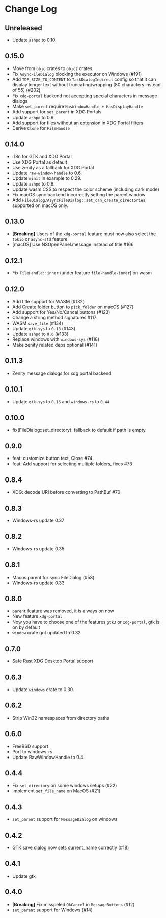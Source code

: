 # Change Log

## Unreleased
- Update `ashpd` to 0.10.

## 0.15.0
- Move from `objc` crates to `objc2` crates.
- Fix `AsyncFileDialog` blocking the executor on Windows (#191)
- Add `TDF_SIZE_TO_CONTENT` to `TaskDialogIndirect` config so that it can display longer text without truncating/wrapping (80 characters instead of 55) (#202)
- Fix `xdg-portal` backend not accepting special characters in message dialogs
- Make `set_parent` require `HasWindowHandle + HasDisplayHandle`
- Add support for `set_parent` in XDG Portals
- Update `ashpd` to 0.9.
- Add support for files without an extension in XDG Portal filters
- Derive `Clone` for `FileHandle`

## 0.14.0
- i18n for GTK and XDG Portal
- Use XDG Portal as default
- Use zenity as a fallback for XDG Portal
- Update `raw-window-handle` to 0.6.
- Update `winit` in example to 0.29.
- Update `ashpd` to 0.8.
- Update wasm CSS to respect the color scheme (including dark mode)
- Fix macOS sync backend incorrectly setting the parent window
- Add `FileDialog/AsyncFileDialog::set_can_create_directories`, supported on macOS only.

## 0.13.0
- **[Breaking]** Users of the `xdg-portal` feature must now also select the `tokio`
  or `async-std` feature
- [macOS] Use NSOpenPanel.message instead of title #166

## 0.12.1
- Fix `FileHandle::inner` (under feature `file-handle-inner`) on wasm

## 0.12.0
- Add title support for WASM (#132)
- Add Create folder button to `pick_folder` on macOS (#127)
- Add support for Yes/No/Cancel buttons (#123)
- Change a string method signatures #117
- WASM `save_file` (#134)
- Update `gtk-sys` to `0.18` (#143)
- Update `ashpd` to `0.6` (#133)
- Replace windows with `windows-sys` (#118)
- Make zenity related deps optional (#141)

## 0.11.3
- Zenity message dialogs for xdg portal backend

## 0.10.1
- Update `gtk-sys` to `0.16` and `windows-rs` to `0.44`

## 0.10.0
- fix(FileDialog::set_directory): fallback to default if path is empty

## 0.9.0
- feat: customize button text, Close #74
- feat: Add support for selecting multiple folders, fixes #73

## 0.8.4
- XDG: decode URI before converting to PathBuf #70

## 0.8.3
- Windows-rs update 0.37

## 0.8.2
- Windows-rs update 0.35

## 0.8.1
- Macos parent for sync FileDialog (#58)
- Windows-rs update 0.33

## 0.8.0
- `parent` feature was removed, it is always on now
- New feature `xdg-portal`
- Now you have to choose one of the features `gtk3` or `xdg-portal`, gtk is on by default
- `window` crate got updated to 0.32

## 0.7.0
- Safe Rust XDG Desktop Portal support

## 0.6.3

- Update `windows` crate to 0.30.

## 0.6.2
- Strip Win32 namespaces from directory paths

## 0.6.0
- FreeBSD support
- Port to windows-rs
- Update RawWindowHandle to 0.4

## 0.4.4

- Fix `set_directory` on some windows setups (#22)
- Implement `set_file_name` on MacOS (#21)

## 0.4.3

- `set_parent` support for `MessageDialog` on windows

## 0.4.2

- GTK save dialog now sets current_name correctly (#18)

## 0.4.1

- Update gtk

## 0.4.0

- **[Breaking]** Fix misspeled `OkCancel` in `MessageButtons` (#12)
- `set_parent` support for Windows (#14)

